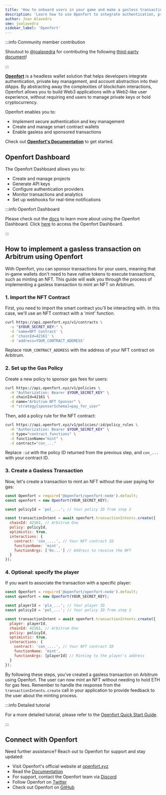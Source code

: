 ```yaml
---
title: 'How to onboard users in your game and make a gasless transaction'
description: 'Learn how to use Openfort to integrate authentication, private key management, and account abstraction into your game on Arbitrum'
author: Joan Alavedra
sme: joalavedra
sidebar_label: 'Openfort'
---
```


:::info Community member contribution

Shoutout to [@joalavedra](https://github.com/joalavedra) for contributing the following [third-party document](/for-devs/third-party-docs/contribute)!

:::

**[<ins>Openfort</ins>](https://www.openfort.xyz/)** is a headless wallet solution that helps developers integrate authentication, private key management, and account abstraction into their dApps. By abstracting away the complexities of blockchain interactions, Openfort allows you to build Web3 applications with a Web2-like user experience, without requiring end users to manage private keys or hold cryptocurrency.

Openfort enables you to:
- Implement secure authentication and key management 
- Create and manage smart contract wallets
- Enable gasless and sponsored transactions

Check out **[<ins>Openfort's Documentation</ins>](https://www.openfort.xyz/docs)** to get started.

## Openfort Dashboard

The Openfort Dashboard allows you to:

- Create and manage projects
- Generate API keys
- Configure authentication providers
- Monitor transactions and analytics
- Set up webhooks for real-time notifications

:::info Openfort Dashboard

Please check out the [<ins>docs</ins>](https://www.openfort.xyz/docs/) to learn more about using the Openfort Dashboard. Click [<ins>here</ins>](https://dashboard.openfort.xyz) to access the Openfort Dashboard.

:::


## How to implement a gasless transaction on Arbitrum using Openfort

With Openfort, you can sponsor transactions for your users, meaning that in-game wallets don't need to have native tokens to execute transactions, such as minting an NFT. This guide will walk you through the process of implementing a gasless transaction to mint an NFT on Arbitrum.

### 1. Import the NFT Contract

First, you need to import the smart contract you'll be interacting with. In this case, we'll use an NFT contract with a 'mint' function.

```bash
curl https://api.openfort.xyz/v1/contracts \
  -u "$YOUR_SECRET_KEY:" \
  -d 'name=NFT Contract' \
  -d 'chainId=42161' \
  -d 'address=YOUR_CONTRACT_ADDRESS'
```

Replace `YOUR_CONTRACT_ADDRESS` with the address of your NFT contract on Arbitrum.

### 2. Set up the Gas Policy

Create a new policy to sponsor gas fees for users:

```bash
curl https://api.openfort.xyz/v1/policies \
  -H "Authorization: Bearer $YOUR_SECRET_KEY" \
  -d chainId=42161 \
  -d name="Arbitrum NFT Sponsor" \
  -d "strategy[sponsorSchema]=pay_for_user"
```

Then, add a policy rule for the NFT contract:

```bash
curl https://api.openfort.xyz/v1/policies/:id/policy_rules \
  -H "Authorization: Bearer $YOUR_SECRET_KEY" \
  -d type="contract_functions" \
  -d functionName="mint" \
  -d contract="con_..."
```

Replace `:id` with the policy ID returned from the previous step, and `con_...` with your contract ID.

### 3. Create a Gasless Transaction

Now, let's create a transaction to mint an NFT without the user paying for gas:

```javascript
const Openfort = require('@openfort/openfort-node').default;
const openfort = new Openfort(YOUR_SECRET_KEY);

const policyId = 'pol_...'; // Your policy ID from step 2

const transactionIntent = await openfort.transactionIntents.create({
  chainId: 42161, // Arbitrum One
  policy: policyId,
  optimistic: true,
  interactions: {
    contract: 'con_....', // Your NFT contract ID
    functionName: 'mint',
    functionArgs: ['0x...'] // Address to receive the NFT
  }
});
```

### 4. Optional: specify the player

If you want to associate the transaction with a specific player:

```javascript
const Openfort = require('@openfort/openfort-node').default;
const openfort = new Openfort(YOUR_SECRET_KEY);

const playerId = 'pla_...'; // Your player ID
const policyId = 'pol_...'; // Your policy ID from step 2

const transactionIntent = await openfort.transactionIntents.create({
  player: playerId,
  chainId: 42161, // Arbitrum One
  policy: policyId,
  optimistic: true,
  interactions: {
    contract: 'con_....', // Your NFT contract ID
    functionName: 'mint',
    functionArgs: [playerId] // Minting to the player's address
  }
});
```

By following these steps, you've created a gasless transaction on Arbitrum using Openfort. The user can now mint an NFT without needing to hold ETH for gas fees. Remember to handle the response from the `transactionIntents.create` call in your application to provide feedback to the user about the minting process.

:::info Detailed tutorial

For a more detailed tutorial, please refer to the [<ins>Openfort Quick Start Guide</ins>](https://www.openfort.xyz/docs/guides/getting-started).

:::

## Connect with Openfort

Need further assistance? Reach out to Openfort for support and stay updated:

- Visit Openfort's official website at [openfort.xyz](https://www.openfort.xyz)
- Read the [Documentation](https://www.openfort.xyz/docs)
- For support, contact the Openfort team via [Discord](https://discord.gg/t7x7hwkJF4)
- Follow Openfort on [Twitter](https://twitter.com/openfortxyz)
- Check out Openfort on [GitHub](https://github.com/openfort-xyz)